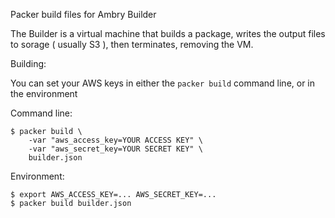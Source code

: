 Packer build files for Ambry Builder

The Builder is a virtual machine that builds a package, writes the output
files to sorage ( usually S3 ), then terminates, removing the VM.


Building:

You can set your AWS keys in either the `packer build` command line, or
in the environment

Command line: 

    $ packer build \
        -var "aws_access_key=YOUR ACCESS KEY" \
        -var "aws_secret_key=YOUR SECRET KEY" \
        builder.json
        
Environment:
   
    $ export AWS_ACCESS_KEY=... AWS_SECRET_KEY=...
    $ packer build builder.json 

